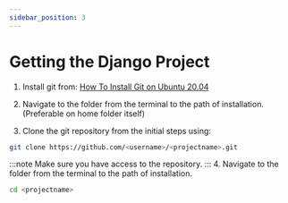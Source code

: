 ```yaml
---
sidebar_position: 3
---
```



# Getting the Django Project

1. Install git from: [How To Install Git on Ubuntu 20.04](https://www.digitalocean.com/community/tutorials/how-to-install-git-on-ubuntu-20-04)

2. Navigate to the folder from the terminal to the path of installation.(Preferable on home folder itself)

3. Clone the git repository from the initial steps using:

```bash
git clone https://github.com/<username>/<projectname>.git
```
:::note
Make sure you have access to the repository.
:::
4. Navigate to the folder from the terminal to the path of installation.

```bash
cd <projectname>
```
